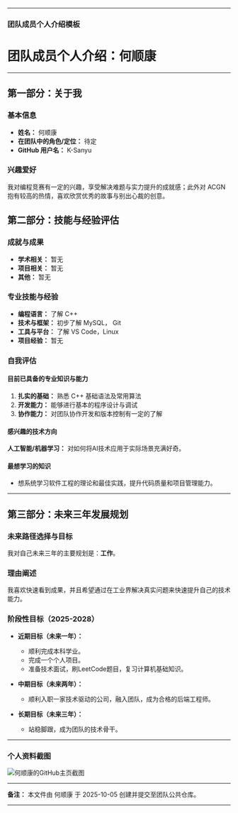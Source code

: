 
---

### **团队成员个人介绍模板**

# 团队成员个人介绍：何顺康

---

## 第一部分：关于我

### 基本信息
*   **姓名：** 何顺康
*   **在团队中的角色/定位：** 待定
*   **GitHub 用户名：** K-Sanyu

### 兴趣爱好

我对编程竞赛有一定的兴趣，享受解决难题与实力提升的成就感；此外对 ACGN 抱有较高的热情，喜欢欣赏优秀的故事与别出心裁的创意。

## 第二部分：技能与经验评估

### 成就与成果
*   **学术相关：** 暂无
*   **项目相关：** 暂无
*   **其他：** 暂无

### 专业技能与经验
*   **编程语言：** 了解 C++
*   **技术与框架：** 初步了解 MySQL， Git
*   **工具与平台：** 了解 VS Code，Linux
*   **项目经验：** 暂无

### 自我评估

#### 目前已具备的专业知识与能力
1.  **扎实的基础：** 熟悉 C++ 基础语法及常用算法
2.  **开发能力：** 能够进行基本的程序设计与调试
3.  **协作能力：** 对团队协作开发和版本控制有一定的了解

#### 感兴趣的技术方向
  **人工智能/机器学习：** 对如何将AI技术应用于实际场景充满好奇。

#### 最想学习的知识
*   想系统学习软件工程的理论和最佳实践，提升代码质量和项目管理能力。

---

## 第三部分：未来三年发展规划

### 未来路径选择与目标
我对自己未来三年的主要规划是：**工作**。

### 理由阐述
我喜欢快速看到成果，并且希望通过在工业界解决真实问题来快速提升自己的技术能力。

### 阶段性目标（2025-2028）
*   **近期目标（未来一年）：**
    *   顺利完成本科学业。
    *   完成一个个人项目。
    *   准备技术面试，刷LeetCode题目，复习计算机基础知识。

*   **中期目标（未来两年）：**
    *   顺利入职一家技术驱动的公司，融入团队，成为合格的后端工程师。

*   **长期目标（未来三年）：**
    *   站稳脚跟，成为团队的技术骨干。

---

### 个人资料截图

![何顺康的GitHub主页截图](https://github.com/b-yx/EchoLogic/raw/main/members/102301336-何顺康/profile.png)

---
**备注：** 本文件由 何顺康 于 2025-10-05 创建并提交至团队公共仓库。

---
